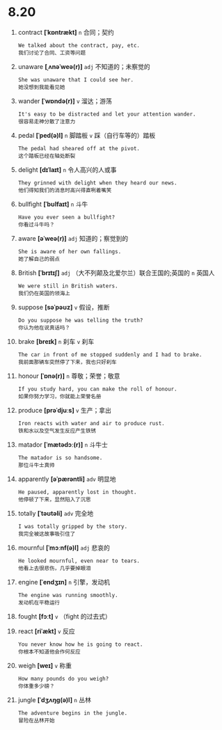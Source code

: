 # 8.20

1. contract **[ˈkɒntrækt]** `n` 合同；契约

   ```
   We talked about the contract, pay, etc.
   我们讨论了合同、工资等问题
   ```

2. unaware **[ˌʌnəˈweə(r)]** `adj` 不知道的；未察觉的

   ```
   She was unaware that I could see her.
   她没想到我能看见她
   ```

3. wander **[ˈwɒndə(r)]** `v` 溜达；游荡

   ```
   It's easy to be distracted and let your attention wander.
   很容易走神分散了注意力
   ```

4. pedal **[ˈped(ə)l]** `n` 脚踏板 `v` 踩（自行车等的）踏板

   ```
   The pedal had sheared off at the pivot.
   这个踏板已经在轴处断裂
   ```

5. delight **[dɪˈlaɪt]** `n` 令人高兴的人或事

   ```
   They grinned with delight when they heard our news.
   他们得知我们的消息时高兴得直咧着嘴笑
   ```

6. bullfight **[ˈbʊlfaɪt]** `n` 斗牛

   ```
   Have you ever seen a bullfight?
   你看过斗牛吗？
   ```

7. aware **[əˈweə(r)]** `adj` 知道的；察觉到的

   ```
   She is aware of her own fallings.
   她了解自己的弱点
   ```

8. British **[ˈbrɪtɪʃ]** `adj` （大不列颠及北爱尔兰）联合王国的;英国的 `n` 英国人

   ```
   We were still in British waters.
   我们仍在英国的领海上
   ```

9. suppose **[səˈpəʊz]** `v` 假设，推断

   ```
   Do you suppose he was telling the truth?
   你认为他在说真话吗？
   ```

10. brake **[breɪk]** `n` 刹车 `v` 刹车

    ```
    The car in front of me stopped suddenly and I had to brake.
    我前面那辆车突然停了下来，我也只好刹车
    ```

11. honour **[ˈɒnə(r)]** `n` 尊敬；荣誉；敬意

    ```
    If you study hard, you can make the roll of honour.
    如果你努力学习，你就能上荣誉名册
    ```

12. produce **[prəˈdjuːs]** `v` 生产；拿出

    ```
    Iron reacts with water and air to produce rust.
    铁和水以及空气发生反应产生铁锈
    ```

13. matador **[ˈmætədɔː(r)]** `n` 斗牛士

    ```
    The matador is so handsome.
    那位斗牛士真帅
    ```

14. apparently **[əˈpærəntli]** `adv` 明显地

    ```
    He paused, apparently lost in thought.
    他停顿了下来，显然陷入了沉思
    ```

15. totally **[ˈtəʊtəli]** `adv` 完全地

    ```
    I was totally gripped by the story.
    我完全被这故事吸引住了
    ```

16. mournful **[ˈmɔːnf(ə)l]** `adj` 悲哀的

    ```
    He looked mournful, even near to tears.
    他看上去很悲伤，几乎要掉眼泪
    ```

17. engine **[ˈendʒɪn]** `n` 引擎，发动机

    ```
    The engine was running smoothly.
    发动机在平稳运行
    ```

18. fought **[fɔːt]** `v` （fight 的过去式）

19. react **[riˈækt]** `v` 反应

    ```
    You never know how he is going to react.
    你根本不知道他会作何反应
    ```

20. weigh **[weɪ]** `v` 称重

    ```
    How many pounds do you weigh?
    你体重多少磅？
    ```

21. jungle **[ˈdʒʌŋɡ(ə)l]** `n` 丛林
    ```
    The adventure begins in the jungle.
    冒险在丛林开始
    ```
